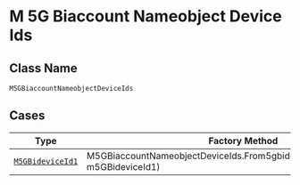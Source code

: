 
# M 5G Biaccount Nameobject Device Ids

## Class Name

`M5GBiaccountNameobjectDeviceIds`

## Cases

| Type | Factory Method |
|  --- | --- |
| [`M5GBideviceId1`](../../../doc/models/m-5g-bidevice-id-1.md) | M5GBiaccountNameobjectDeviceIds.From5gbideviceId1(M5GBideviceId1 m5GBideviceId1) |

